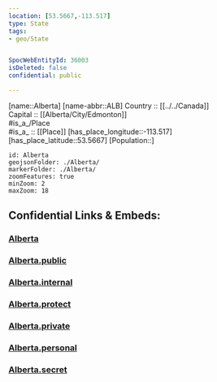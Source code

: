 ```yaml
---
location: [53.5667,-113.517] 
type: State
tags:
- geo/State


SpocWebEntityId: 36003
isDeleted: false
confidential: public

---
```

[name::Alberta] 
[name-abbr::ALB] 
Country :: [[../../Canada]]  
Capital :: [[Alberta/City/Edmonton]]  
#is_a_/Place  
#is_a_ :: [[Place]] 
[has_place_longitude::-113.517] 
[has_place_latitude::53.5667] 
[Population::] 



```leaflet
id: Alberta
geojsonFolder: ./Alberta/
markerFolder: ./Alberta/
zoomFeatures: true 
minZoom: 2 
maxZoom: 18
```


## Confidential Links & Embeds: 

### [Alberta](/_Standards/Earth/Continent/America~North/Canada/provinces~Canada/Alberta.md) 

### [Alberta.public](/_public/Earth/Continent/America~North/Canada/provinces~Canada/Alberta.public.md) 

### [Alberta.internal](/_internal/Earth/Continent/America~North/Canada/provinces~Canada/Alberta.internal.md) 

### [Alberta.protect](/_protect/Earth/Continent/America~North/Canada/provinces~Canada/Alberta.protect.md) 

### [Alberta.private](/_private/Earth/Continent/America~North/Canada/provinces~Canada/Alberta.private.md) 

### [Alberta.personal](/_personal/Earth/Continent/America~North/Canada/provinces~Canada/Alberta.personal.md) 

### [Alberta.secret](/_secret/Earth/Continent/America~North/Canada/provinces~Canada/Alberta.secret.md)


